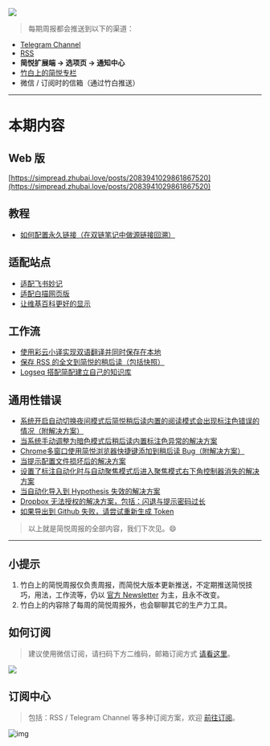 ![](https://z3.ax1x.com/2021/11/25/oAVJSA.png)

> 每期周报都会推送到以下的渠道：

- [Telegram Channel](https://t.me/simpread/296)
- [RSS](https://rss.simpread.pro/feed) 
- **简悦扩展端 → 选项页 → 通知中心**
- [竹白上的简悦专栏](https://simpread.zhubai.love)
- 微信 / 订阅时的信箱（通过竹白推送）

***

# 本期内容

## Web 版

[https://simpread.zhubai.love/posts/2083941029861867520](https://simpread.zhubai.love/posts/2083941029861867520)

## 教程

- [如何配置永久链接（在双链笔记中做源链接回溯）](https://github.com/Kenshin/simpread/discussions/3188)

## 适配站点

- [适配飞书妙记](https://github.com/Kenshin/simpread/discussions/3190)
- [适配白描网页版](https://github.com/Kenshin/simpread/discussions/3199)
- [让维基百科更好的显示](https://github.com/Kenshin/simpread/discussions/3196)

## 工作流

- [使用彩云小译实现双语翻译并同时保存在本地](https://github.com/Kenshin/simpread/discussions/3182)
- [保存 RSS 的全文到简悦的稍后读（包括快照）](https://github.com/Kenshin/simpread/discussions/3186)
- [Logseq 搭配简配建立自己的知识库](https://zhuanlan.zhihu.com/p/444353719)

## 通用性错误

- [系统开启自动切换夜间模式后简悦稍后读内置的阅读模式会出现标注色错误的情况（附解决方案）](https://github.com/Kenshin/simpread/discussions/3162)
- [当系统手动调整为暗色模式后稍后读内置标注色异常的解决方案](https://github.com/Kenshin/simpread/discussions/3164)
- [Chrome多窗口使用简悦浏览器快捷键添加到稍后读 Bug（附解决方案）](https://github.com/Kenshin/simpread/issues/3159)
- [当提示配置文件损坏后的解决方案](https://github.com/Kenshin/simpread/discussions/3165)
- [设置了标注自动化时与自动聚焦模式后进入聚焦模式右下角控制器消失的解决方案](https://github.com/Kenshin/simpread/discussions/3167)
- [当自动化导入到 Hypothesis 失效的解决方案](https://github.com/Kenshin/simpread/discussions/3169)
- [Dropbox 无法授权的解决方案，包括：闪退与提示密码过长](https://github.com/Kenshin/simpread/discussions/3171)
- [如果导出到 Github 失败，请尝试重新生成 Token](https://github.com/Kenshin/simpread/discussions/3172)

> 以上就是简悦周报的全部内容，我们下次见。😄

***

## 小提示

1. 竹白上的简悦周报仅负责周报，而简悦大版本更新推送，不定期推送简悦技巧，用法，工作流等，仍以 [官方 Newsletter](http://newsletter.simpread.pro/ ) 为主，且永不改变。
2. 竹白上的内容除了每周的简悦周报外，也会聊聊其它的生产力工具。

## 如何订阅

> 建议使用微信订阅，请扫码下方二维码，邮箱订阅方式 [请看这里](https://simpread.zhubai.love/)。

![](https://z3.ax1x.com/2021/11/22/Izu2Sf.png)

## 订阅中心

> 包括：RSS / Telegram Channel 等多种订阅方案，欢迎 [前往订阅](https://simpread.pro/subscribe)。

![img](https://imgs.zhubai.love/d0e806ddd44c42018b77780e3e0f1e64.png)